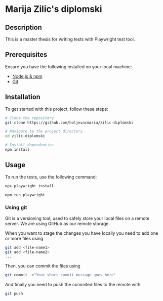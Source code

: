 # Marija Zilic's diplomski

## Description

This is a master thesis for writing tests with Playwright test tool.

## Prerequisites

Ensure you have the following installed on your local machine:

- [Node.js & npm](https://nodejs.org/en/download/)
- [Git](https://git-scm.com/downloads)

## Installation

To get started with this project, follow these steps:

```bash
# Clone the repository
git clone https://github.com/holjevacmaria/zilic-diplomski 

# Navigate to the project directory
cd zilic-diplomski

# Install dependencies
npm install
```

## Usage

To run the tests, use the following command:

```bash
npx playwright install

npm run playwright
```

### Using git

Git is a versioning tool, used to safely store your local files on a remote server. We are using GitHub as our remote storage.

When you want to stage the changes you have locally you need to add one or more files using

```bash
git add <file-name1>
git add <file-name2>
...
```

Then, you can commit the files using

```bash
git commit -m"Your short commit message goes here"
```

And finally you need to push the commited files to the remote with

```bash
git push
```

